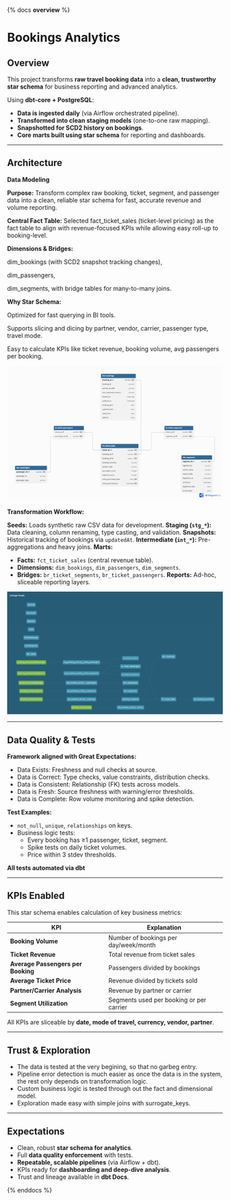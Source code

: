 {% docs __overview__ %}
# Bookings Analytics

## Overview

This project transforms **raw travel booking data** into a **clean, trustworthy star schema** for business reporting and advanced analytics.

Using **dbt-core + PostgreSQL**:
- **Data is ingested daily** (via Airflow orchestrated pipeline).
- **Transformed into clean staging models** (one-to-one raw mapping).
- **Snapshotted for SCD2 history on bookings**.
- **Core marts built using star schema** for reporting and dashboards.

---

## Architecture

**Data Modeling**

**Purpose:**
Transform complex raw booking, ticket, segment, and passenger data into a clean, reliable star schema for fast, accurate revenue and volume reporting.

**Central Fact Table:**
Selected fact_ticket_sales (ticket-level pricing) as the fact table to align with revenue-focused KPIs while allowing easy roll-up to booking-level.

**Dimensions & Bridges:**

dim_bookings (with SCD2 snapshot tracking changes),

dim_passengers,

dim_segments,
with bridge tables for many-to-many joins.

**Why Star Schema:**

Optimized for fast querying in BI tools.

Supports slicing and dicing by partner, vendor, carrier, passenger type, travel mode.

Easy to calculate KPIs like ticket revenue, booking volume, avg passengers per booking.

![Star Schema](star_schema.png)

**Transformation Workflow:**

**Seeds:** Loads synthetic raw CSV data for development.
**Staging (`stg_*`):** Data cleaning, column renaming, type casting, and validation.
**Snapshots:** Historical tracking of bookings via `updatedAt`.
**Intermediate (`int_*`):** Pre-aggregations and heavy joins.
**Marts:**
   - **Facts:** `fct_ticket_sales` (central revenue table).
   - **Dimensions:** `dim_bookings`, `dim_passengers`, `dim_segments`.
   - **Bridges:** `br_ticket_segments`, `br_ticket_passengers`.
**Reports:** Ad-hoc, sliceable reporting layers.

![Lineage](lineage.png)

---

## Data Quality & Tests

**Framework aligned with Great Expectations:**

- Data Exists: Freshness and null checks at source.  
- Data is Correct: Type checks, value constraints, distribution checks.  
- Data is Consistent: Relationship (FK) tests across models.  
- Data is Fresh: Source freshness with warning/error thresholds.  
- Data is Complete: Row volume monitoring and spike detection.

**Test Examples:**
- `not_null`, `unique`, `relationships` on keys.
- Business logic tests:
   - Every booking has ≥1 passenger, ticket, segment.
   - Spike tests on daily ticket volumes.
   - Price within 3 stdev thresholds.

**All tests automated via dbt**

---

## KPIs Enabled

This star schema enables calculation of key business metrics:

| KPI | Explanation |
|---|---|
| **Booking Volume** | Number of bookings per day/week/month |
| **Ticket Revenue** | Total revenue from ticket sales |
| **Average Passengers per Booking** | Passengers divided by bookings |
| **Average Ticket Price** | Revenue divided by tickets sold |
| **Partner/Carrier Analysis** | Revenue by partner or carrier |
| **Segment Utilization** | Segments used per booking or per carrier |

All KPIs are sliceable by **date, mode of travel, currency, vendor, partner**.

---

## Trust & Exploration
- The data is tested at the very begining, so that no garbeg entry.
- Pipeline error detection is much easier as once the data is in the system, the rest only depends on transformation logic.
- Custom business logic is tested through out the fact and dimensional model.
- Exploration made easy with simple joins with surrogate_keys.

---

## Expectations

- Clean, robust **star schema for analytics**.
- Full **data quality enforcement** with tests.
- **Repeatable, scalable pipelines** (via Airflow + dbt).
- KPIs ready for **dashboarding and deep-dive analysis**.
- Trust and lineage available in **dbt Docs**.

{% enddocs %}